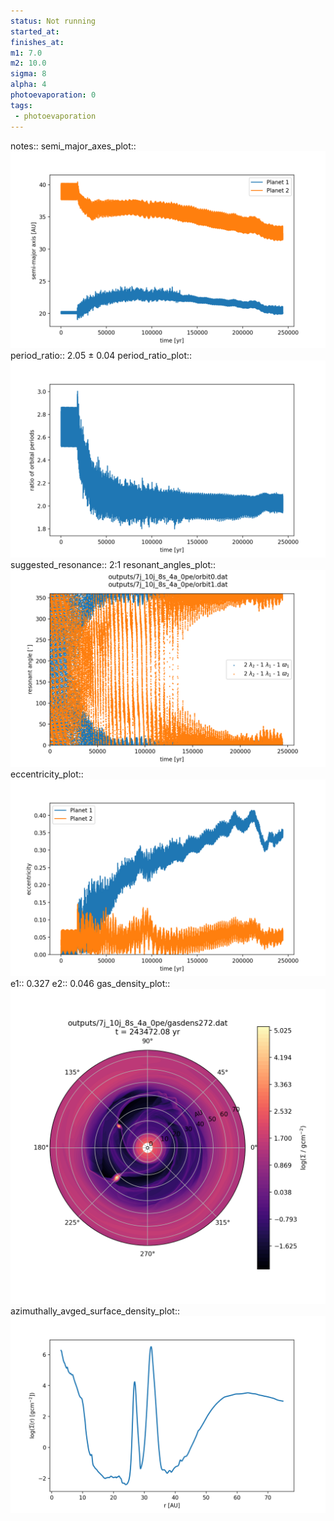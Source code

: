```yaml
---
status: Not running
started_at:
finishes_at:
m1: 7.0
m2: 10.0
sigma: 8
alpha: 4
photoevaporation: 0
tags:
 - photoevaporation
---
```


notes::
semi_major_axes_plot:: ![semi_major_axes_7j_10j_8s_4a_0pe.png](plots/semi_major_axes/semi_major_axes_7j_10j_8s_4a_0pe.png)
period_ratio:: 2.05 ± 0.04
period_ratio_plot:: ![period_ratio_7j_10j_8s_4a_0pe.png](plots/period_ratio/period_ratio_7j_10j_8s_4a_0pe.png)
suggested_resonance:: 2:1
resonant_angles_plot:: ![resonant_angles_7j_10j_8s_4a_0pe.png](plots/resonant_angles/resonant_angles_7j_10j_8s_4a_0pe.png)
eccentricity_plot:: ![eccentricity_7j_10j_8s_4a_0pe.png](plots/eccentricity/eccentricity_7j_10j_8s_4a_0pe.png)
e1:: 0.327
e2:: 0.046
gas_density_plot:: ![gas_density_7j_10j_8s_4a_0pe.png](plots/gas_density/gas_density_7j_10j_8s_4a_0pe.png)
azimuthally_avged_surface_density_plot:: ![azimuthally_avged_surface_density_7j_10j_8s_4a_0pe.png](plots/azimuthally_avged_surface_density/azimuthally_avged_surface_density_7j_10j_8s_4a_0pe.png)
